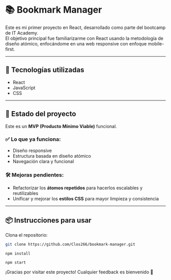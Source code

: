 # 📚 Bookmark Manager

Este es mi primer proyecto en React, desarrollado como parte del bootcamp de IT Academy.  
El objetivo principal fue familiarizarme con React usando la metodología de diseño atómico, enfocándome en una web responsive con enfoque mobile-first.

---

## 🚀 Tecnologías utilizadas

- React
- JavaScript
- CSS

---

## 🧪 Estado del proyecto

Este es un **MVP (Producto Mínimo Viable)** funcional.

### ✅ Lo que ya funciona:

- Diseño responsive
- Estructura basada en diseño atómico
- Navegación clara y funcional

### 🛠️ Mejoras pendientes:

- Refactorizar los **átomos repetidos** para hacerlos escalables y reutilizables
- Unificar y mejorar los **estilos CSS** para mayor limpieza y consistencia

---

## 📦 Instrucciones para usar

Clona el repositorio:

```bash
git clone https://github.com/Clos266/bookmark-manager.git
```

```
npm install
```

```
npm start
```

¡Gracias por visitar este proyecto! Cualquier feedback es bienvenido 🙌
